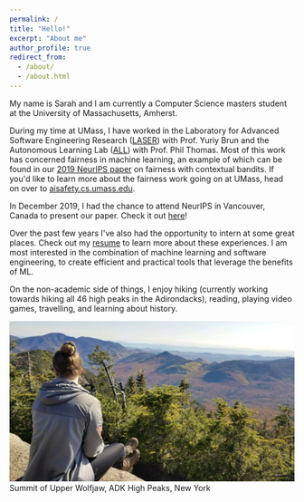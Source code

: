 ```yaml
---
permalink: /
title: "Hello!"
excerpt: "About me"
author_profile: true
redirect_from: 
  - /about/
  - /about.html
---
```



My name is Sarah and I am currently a Computer Science masters student at the University of Massachusetts, Amherst. 

During my time at UMass, I have worked in the Laboratory for Advanced Software Engineering Research ([LASER](http://laser.cs.umass.edu/)) with Prof. Yuriy Brun and the Autonomous Learning Lab ([ALL](http://www-anw.cs.umass.edu/)) with Prof. Phil Thomas. Most of this work has concerned fairness in machine learning, an example of which can be found in our [2019 NeurIPS paper](https://papers.nips.cc/paper/9630-offline-contextual-bandits-with-high-probability-fairness-guarantees) on fairness with contextual bandits. If you'd like to learn more about the fairness work going on at UMass, head on over to [aisafety.cs.umass.edu](https://aisafety.cs.umass.edu/about.html).

In December 2019, I had the chance to attend NeurIPS in Vancouver, Canada to present our paper. Check it out [here](https://women.acm.org/scholars/acm-w-scholars/sarah-brockman/)!

Over the past few years I've also had the opportunity to intern at some great places. Check out my [resume](../files/resume_2020.pdf) to learn more about these experiences. I am most interested in the combination of machine learning and software engineering, to create efficient and practical tools that leverage the benefits of ML.

On the non-academic side of things, I enjoy hiking (currently working towards hiking all 46 high peaks in the Adirondacks), reading, playing video games, travelling, and learning about history. 


![alt text](../images/upper_wolfjaw.JPG)
Summit of Upper Wolfjaw, ADK High Peaks, New York
